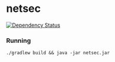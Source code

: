 # netsec

[![Dependency Status](https://www.versioneye.com/user/projects/58c469d301c96a0035fb4aed/badge.svg?style=flat-square)](https://www.versioneye.com/user/projects/58c469d301c96a0035fb4aed)

### Running

`./gradlew build && java -jar netsec.jar`